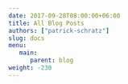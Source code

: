 ```yaml
---
date: 2017-09-28T08:00:00+06:00
title: All Blog Posts
authors: ["patrick-schratz"]
slug: docs
menu:
   main:
      parent: blog
weight: -230
---
```


